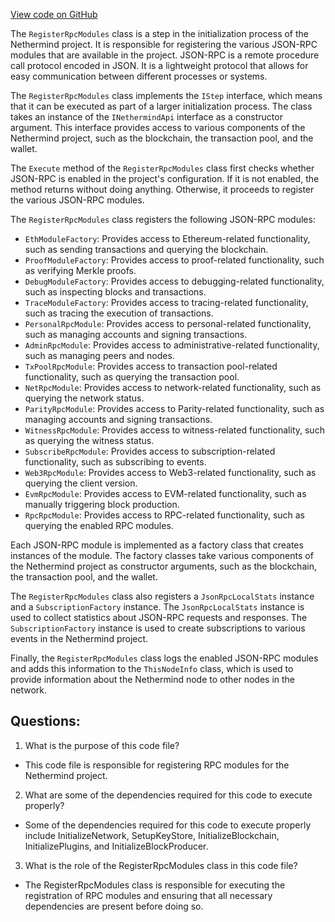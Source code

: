 [View code on GitHub](https://github.com/NethermindEth/nethermind/src/Nethermind/Nethermind.Init/Steps/RegisterRpcModules.cs)

The `RegisterRpcModules` class is a step in the initialization process of the Nethermind project. It is responsible for registering the various JSON-RPC modules that are available in the project. JSON-RPC is a remote procedure call protocol encoded in JSON. It is a lightweight protocol that allows for easy communication between different processes or systems.

The `RegisterRpcModules` class implements the `IStep` interface, which means that it can be executed as part of a larger initialization process. The class takes an instance of the `INethermindApi` interface as a constructor argument. This interface provides access to various components of the Nethermind project, such as the blockchain, the transaction pool, and the wallet.

The `Execute` method of the `RegisterRpcModules` class first checks whether JSON-RPC is enabled in the project's configuration. If it is not enabled, the method returns without doing anything. Otherwise, it proceeds to register the various JSON-RPC modules.

The `RegisterRpcModules` class registers the following JSON-RPC modules:

- `EthModuleFactory`: Provides access to Ethereum-related functionality, such as sending transactions and querying the blockchain.
- `ProofModuleFactory`: Provides access to proof-related functionality, such as verifying Merkle proofs.
- `DebugModuleFactory`: Provides access to debugging-related functionality, such as inspecting blocks and transactions.
- `TraceModuleFactory`: Provides access to tracing-related functionality, such as tracing the execution of transactions.
- `PersonalRpcModule`: Provides access to personal-related functionality, such as managing accounts and signing transactions.
- `AdminRpcModule`: Provides access to administrative-related functionality, such as managing peers and nodes.
- `TxPoolRpcModule`: Provides access to transaction pool-related functionality, such as querying the transaction pool.
- `NetRpcModule`: Provides access to network-related functionality, such as querying the network status.
- `ParityRpcModule`: Provides access to Parity-related functionality, such as managing accounts and signing transactions.
- `WitnessRpcModule`: Provides access to witness-related functionality, such as querying the witness status.
- `SubscribeRpcModule`: Provides access to subscription-related functionality, such as subscribing to events.
- `Web3RpcModule`: Provides access to Web3-related functionality, such as querying the client version.
- `EvmRpcModule`: Provides access to EVM-related functionality, such as manually triggering block production.
- `RpcRpcModule`: Provides access to RPC-related functionality, such as querying the enabled RPC modules.

Each JSON-RPC module is implemented as a factory class that creates instances of the module. The factory classes take various components of the Nethermind project as constructor arguments, such as the blockchain, the transaction pool, and the wallet.

The `RegisterRpcModules` class also registers a `JsonRpcLocalStats` instance and a `SubscriptionFactory` instance. The `JsonRpcLocalStats` instance is used to collect statistics about JSON-RPC requests and responses. The `SubscriptionFactory` instance is used to create subscriptions to various events in the Nethermind project.

Finally, the `RegisterRpcModules` class logs the enabled JSON-RPC modules and adds this information to the `ThisNodeInfo` class, which is used to provide information about the Nethermind node to other nodes in the network.
## Questions: 
 1. What is the purpose of this code file?
- This code file is responsible for registering RPC modules for the Nethermind project.

2. What are some of the dependencies required for this code to execute properly?
- Some of the dependencies required for this code to execute properly include InitializeNetwork, SetupKeyStore, InitializeBlockchain, InitializePlugins, and InitializeBlockProducer.

3. What is the role of the RegisterRpcModules class in this code file?
- The RegisterRpcModules class is responsible for executing the registration of RPC modules and ensuring that all necessary dependencies are present before doing so.